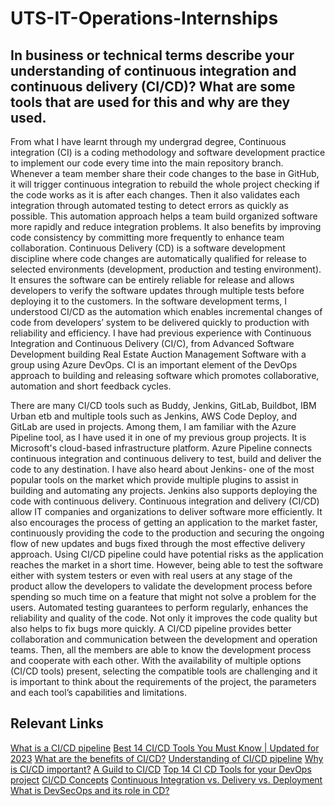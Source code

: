 # UTS-IT-Operations-Internships

## In business or technical terms describe your understanding of continuous integration and continuous delivery (CI/CD)? What are some tools that are used for this and why are they used.

From what I have learnt through my undergrad degree, Continuous integration (CI) is a coding methodology and software development practice to implement our code every time into the main repository branch. Whenever a team member share their code changes to the base in GitHub, it will trigger continuous integration to rebuild the whole project checking if the code works as it is after each changes. Then it also validates each integration through automated testing to detect errors as quickly as possible. This automation approach helps a team build organized software more rapidly and reduce integration problems. It also benefits by improving code consistency by committing more frequently to enhance team collaboration. Continuous Delivery (CD) is a software development discipline where code changes are automatically qualified for release to selected environments (development, production and testing environment). It ensures the software can be entirely reliable for release and allows developers to verify the software updates through multiple tests before deploying it to the customers. In the software development terms, I understood CI/CD as the automation which enables incremental changes of code from developers’ system to be delivered quickly to production with reliability and efficiency. I have had previous experience with Continuous Integration and Continuous Delivery (CI/C), from Advanced Software Development building Real Estate Auction Management Software with a group using Azure DevOps. CI is an important element of the DevOps approach to building and releasing software which promotes collaborative, automation and short feedback cycles. 


There are many CI/CD tools such as Buddy, Jenkins, GitLab, Buildbot, IBM Urban etb and multiple tools such as  Jenkins, AWS Code Deploy, and GitLab are used in projects.  Among them, I am familiar with the Azure Pipeline tool, as I have used it in one of my previous group projects. It is Microsoft's cloud-based infrastructure platform. Azure Pipeline connects continuous integration and continuous delivery to test, build and deliver the code to any destination. I have also heard about Jenkins- one of the most popular tools on the market which provide multiple plugins to assist in building and automating any projects. Jenkins also supports deploying the code with continuous delivery. Continuous integration and delivery (CI/CD) allow IT companies and organizations to deliver software more efficiently. It also encourages the process of getting an application to the market faster, continuously providing the code to the production and securing the ongoing flow of new updates and bugs fixed through the most effective delivery approach. Using CI/CD pipeline could have potential risks as the application reaches the market in a short time. However, being able to test the software either with system testers or even with real users at any stage of the product allow the developers to validate the development process before spending so much time on a feature that might not solve a problem for the users. Automated testing guarantees to perform regularly, enhances the reliability and quality of the code. Not only it improves the code quality but also helps to fix bugs more quickly. A CI/CD pipeline provides better collaboration and communication between the development and operation teams. Then, all the members are able to know the development process and cooperate with each other. With the availability of multiple options (CI/CD tools) present, selecting the compatible tools are challenging and it is important to think about the requirements of the project, the parameters and each tool’s capabilities and limitations.

## Relevant Links 

[What is a CI/CD pipeline](https://www.redhat.com/en/topics/devops/what-cicd-pipeline#:~:text=A%20continuous%20integration%20and%20continuous,development%20life%20cycle%20via%20automation.)
[Best 14 CI/CD Tools You Must Know | Updated for 2023](https://katalon.com/resources-center/blog/ci-cd-tools?fbclid=IwAR0Xlg5IuPmMJoBNL6wQR1nkucJBFDKedUFfTir2V4iHxbzXKHBUazsYdLs)
[What are the benefits of CI/CD?](https://www.jetbrains.com/teamcity/ci-cd-guide/benefits-of-ci-cd/)
[Understanding of CI/CD pipeline](https://www.jetbrains.com/teamcity/ci-cd-guide/devops-ci-cd/?fbclid=IwAR3HqUxSp3xjWo0b2OGohb95KG91VOoQhsNlXdZ_eJ762MlTAYAwPFT31AA)
[Why is CI/CD important?](https://www.synopsys.com/glossary/what-is-cicd.html?fbclid=IwAR0AGZrSt388Sb0Qps9w5ELg0yeSg6Je008LikogqVu0LH6yCtfqTIHg6Wo)
[A Guild to CI/CD](https://www.jetbrains.com/teamcity/ci-cd-guide/ci-cd-tools/?fbclid=IwAR2PgXvuIohO2Whed0Ad45cgW-nD9cirXQ_GsFiObc3ovkF5a-_Mvz6wFhU)
[Top 14 CI CD Tools for your DevOps project](https://www.browserstack.com/guide/top-ci-cd-tools?fbclid=IwAR06LXruXjd3KgCnkrAWq4gEIMumscddW1Y9gC5RHDJuHo-7CEBzm8mUn6o)
[CI/CD Concepts](https://www.jetbrains.com/teamcity/ci-cd-guide/concepts/)
[Continuous Integration vs. Delivery vs. Deployment](https://www.jetbrains.com/teamcity/ci-cd-guide/continuous-integration-vs-delivery-vs-deployment/?fbclid=IwAR2f0wVgSDf9ux44rcSzq6ARz0QhM80KBZJG5z6hDzJI18q6DYeq6w24Rig)
[What is DevSecOps and its role in CD?](https://www.jetbrains.com/teamcity/ci-cd-guide/what-is-devsecops/?fbclid=IwAR0zhLbIc-8Ohx_w5iBiLdUT4WtH7VNlItGmo0S9lPHj08TXeaAPVfnnQL0)


